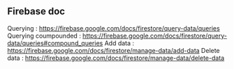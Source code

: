 ## Firebase doc

Querying : https://firebase.google.com/docs/firestore/query-data/queries
Querying coumpounded : https://firebase.google.com/docs/firestore/query-data/queries#compound_queries
Add data : https://firebase.google.com/docs/firestore/manage-data/add-data
Delete data : https://firebase.google.com/docs/firestore/manage-data/delete-data

